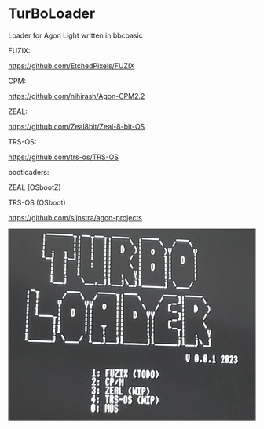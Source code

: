TurBoLoader
===========

Loader for Agon Light written in bbcbasic


FUZIX:

https://github.com/EtchedPixels/FUZIX


CPM:

https://github.com/nihirash/Agon-CPM2.2


ZEAL:

https://github.com/Zeal8bit/Zeal-8-bit-OS


TRS-OS:

https://github.com/trs-os/TRS-OS


bootloaders:

ZEAL (OSbootZ)

TRS-OS (OSboot)

https://github.com/sijnstra/agon-projects



![loader](./pics/loader.png)
